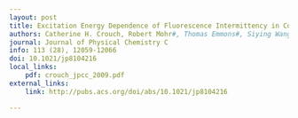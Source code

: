 ```yaml
---
layout: post
title: Excitation Energy Dependence of Fluorescence Intermittency in CdSe/ZnS Core−Shell Nanocrystals
authors: Catherine H. Crouch, Robert Mohr#, Thomas Emmons#, Siying Wang, Marija Drndić
journal: Journal of Physical Chemistry C
info: 113 (28), 12059-12066
doi: 10.1021/jp8104216
local_links:
    pdf: crouch_jpcc_2009.pdf
external_links:
    link: http://pubs.acs.org/doi/abs/10.1021/jp8104216

---
```

